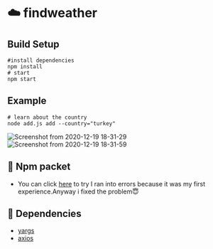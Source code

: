 # ☁️ findweather


## Build Setup
```
#install dependencies
npm install
# start
npm start
```
## Example
```
# learn about the country
node add.js add --country="turkey"
```

![Screenshot from 2020-12-19 18-31-29](https://user-images.githubusercontent.com/56169582/102693115-4134be00-4229-11eb-9c9a-f5faf4d75c30.png)
![Screenshot from 2020-12-19 18-31-59](https://user-images.githubusercontent.com/56169582/102693117-4265eb00-4229-11eb-889b-7c92800a180f.png)

## 🏹 Npm packet 
- You can click [here](https://www.npmjs.com/package/findweather) to try
I ran into errors because it was my first experience.Anyway i fixed the problem😇

 
## 📔 Dependencies 
- [yargs](https://www.npmjs.com/package/yargs)
- [axios](https://www.npmjs.com/package/axios)

